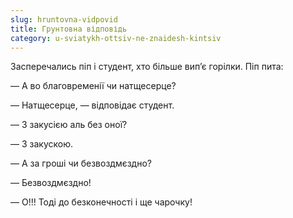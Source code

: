```yaml
---
slug: hruntovna-vidpovid
title: Грунтовна відповідь
category: u-sviatykh-ottsiv-ne-znaidesh-kintsiv
---
```

Засперечались піп і студент, хто більше вип’є горілки. Піп пита:

— А во благовременії чи натщесерце?

— Натщесерце, — відповідає студент.

— З закусією аль без оної?

— З закускою.

— А за гроші чи безвоздмєздно?

— Безвоздмєздно!

— О!!! Тоді до безконечності і ще чарочку!

